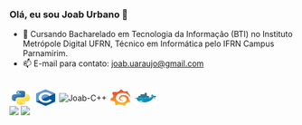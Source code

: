 ### Olá, eu sou Joab Urbano 👋

- 📖 Cursando Bacharelado em Tecnologia da Informação (BTI) no Instituto Metrópole Digital UFRN, Técnico em Informática pelo IFRN Campus Parnamirim.
- 📫 E-mail para contato: joab.uaraujo@gmail.com

<div style="display: inline_block"><br>
  <img align="center" alt="Joab-Python" height="30" width="40" src="https://raw.githubusercontent.com/devicons/devicon/master/icons/python/python-original.svg">
  <img align="center" alt="Joab-C" height="30" width="40" src="https://raw.githubusercontent.com/devicons/devicon/master/icons/c/c-original.svg">
  <img align="center" alt="Joab-C++" height="30" width="40" src="https://raw.githubusercontent.com/devicons/devicon/master/icons/c++/c++-original.svg">
  <img align="center" alt="Joab-Grafana" height="30" width="40" src="https://raw.githubusercontent.com/devicons/devicon/master/icons/grafana/grafana-original.svg">
  <img align="center" alt="Joab-Docker" height="30" width="40" src="https://raw.githubusercontent.com/devicons/devicon/master/icons/docker/docker-original.svg">
</div>

<div> 
  <a href = "mailto:joab.uaraujo@gmail.com"><img src="https://img.shields.io/badge/-Gmail-%23333?style=for-the-badge&logo=gmail&logoColor=white" target="_blank"></a>
  <a href="https://www.linkedin.com/in/joab-urbano-355115210/" target="_blank"><img src="https://img.shields.io/badge/-LinkedIn-%230077B5?style=for-the-badge&logo=linkedin&logoColor=white" target="_blank"></a> 
</div>
